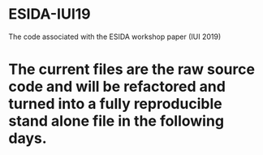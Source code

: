 # ESIDA-IUI19
The code associated with the ESIDA workshop paper (IUI 2019)

# The current files are the raw source code and will be refactored and turned into a fully reproducible stand alone file in the following days.
